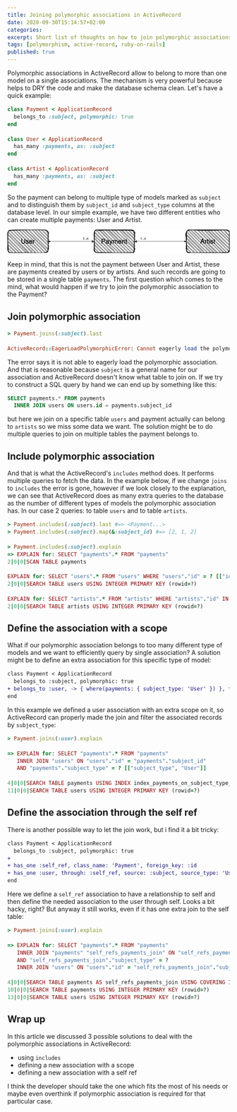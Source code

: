 ```yaml
---
title: Joining polymorphic associations in ActiveRecord
date: 2020-09-30T15:14:57+02:00
categories:
excerpt: Short list of thoughts on how to join polymorphic associations in ActiveRecord and why it cannot be loaded eagerly.
tags: [polymorphism, active-record, ruby-on-rails]
published: true
---
```


Polymorphic associations in ActiveRecord allow to belong to more than one model
on a single associations. The mechanism is very powerful because helps to DRY
the code and make the database schema clean. Let's have a quick example:

```ruby
class Payment < ApplicationRecord
  belongs_to :subject, polymorphic: true
end

class User < ApplicationRecord
  has_many :payments, as: :subject
end

class Artist < ApplicationRecord
  has_many :payments, as: :subject
end
```

So the payment can belong to multiple type of models marked as `subject` and to distinguish 
them by `subject_id` and `subject_type` columns at the database level. In our simple example,
we have two different entities who can create multiple payments: User and Artist.

<img src='/images/joining-polymorphic-associations/schema.png' alt='db-schema'>

Keep in mind, that this is not the payment between User and Artist, these are payments created
by users or by artists. And such records are going to be stored in a single table `payments`.
The first question which comes to the mind, what would happen if we try to join the polymorphic
association to the Payment?

## Join polymorphic association

```ruby
> Payment.joins(:subject).last

ActiveRecord::EagerLoadPolymorphicError: Cannot eagerly load the polymorphic association :subject
```

The error says it is not able to eagerly load the polymorphic association. And that is reasonable
because `subject` is a general name for our association and ActiveRecord doesn't know what table 
to join on. If we try to construct a SQL query by hand we can end up by something like this:

```sql
SELECT payments.* FROM payments
  INNER JOIN users ON users.id = payments.subject_id
```

but here we join on a specific table `users` and payment actually can belong to `artists` so
we miss some data we want. The solution might be to do multiple queries to join on multiple
tables the payment belongs to.

## Include polymorphic association

And that is what the ActiveRecord's `includes` method does.
It performs multiple queries to fetch the data. In the example below, if we change
`joins` to `includes` the error is gone, however if we look closely to the explanation,
we can see that ActiveRecord does as many extra queries to the database as the number of
different types of models the polymorphic association has.
In our case 2 queries: to table `users` and to table `artists`.

```ruby
> Payment.includes(:subject).last #=> <Payment...>
> Payment.includes(:subject).map(&:subject_id) #=> [2, 1, 2]

> Payment.includes(:subject).explain
=> EXPLAIN for: SELECT "payments".* FROM "payments"
2|0|0|SCAN TABLE payments

EXPLAIN for: SELECT "users".* FROM "users" WHERE "users"."id" = ? [["id", 2]]
2|0|0|SEARCH TABLE users USING INTEGER PRIMARY KEY (rowid=?)

EXPLAIN for: SELECT "artists".* FROM "artists" WHERE "artists"."id" IN (?, ?) [["id", 1], ["id", 2]]
2|0|0|SEARCH TABLE artists USING INTEGER PRIMARY KEY (rowid=?)

```

## Define the association with a scope

What if our polymorphic association belongs to too many different type of models and we want
to efficiently query by single association? A solution might be to define an extra association
for this specific type of model:

```diff
class Payment < ApplicationRecord
  belongs_to :subject, polymorphic: true
+ belongs_to :user, -> { where(payments: { subject_type: 'User' }) }, foreign_key: 'subject_id'
end
```

In this example we defined a user association with an extra scope on it, so
ActiveRecord can properly made the join and filter the associated records by `subject_type`:

```ruby
> Payment.joins(:user).explain

=> EXPLAIN for: SELECT "payments".* FROM "payments"
   INNER JOIN "users" ON "users"."id" = "payments"."subject_id"
   AND "payments"."subject_type" = ? [["subject_type", "User"]]

4|0|0|SEARCH TABLE payments USING INDEX index_payments_on_subject_type_and_subject_id (subject_type=?)
11|0|0|SEARCH TABLE users USING INTEGER PRIMARY KEY (rowid=?)
```

## Define the association through the self ref

There is another possible way to let the join work, but i find it a bit tricky:

```diff
class Payment < ApplicationRecord
  belongs_to :subject, polymorphic: true
+
+ has_one :self_ref, class_name: 'Payment', foreign_key: :id
+ has_one :user, through: :self_ref, source: :subject, source_type: 'User'
end
```

Here we define a `self_ref` association to have a relationship to self and then
define the needed association to the user through self. Looks a bit hacky, right?
But anyway it still works, even if it has one extra join to the self table:

```ruby
> Payment.joins(:user).explain

=> EXPLAIN for: SELECT "payments".* FROM "payments"
   INNER JOIN "payments" "self_refs_payments_join" ON "self_refs_payments_join"."id" = "payments"."id"
   AND "self_refs_payments_join"."subject_type" = ?
   INNER JOIN "users" ON "users"."id" = "self_refs_payments_join"."subject_id" [["subject_type", "User"]]

4|0|0|SEARCH TABLE payments AS self_refs_payments_join USING COVERING INDEX index_payments_on_subject_type_and_subject_id (subject_type=?)
10|0|0|SEARCH TABLE payments USING INTEGER PRIMARY KEY (rowid=?)
13|0|0|SEARCH TABLE users USING INTEGER PRIMARY KEY (rowid=?)

```

## Wrap up

In this article we discussed 3 possible solutions to deal with the polymorphic associations
in ActiveRecord:

* using `includes`
* defining a new association with a scope
* defining a new association with a self ref

I think the developer should take the one which fits the most of his needs or maybe even
overthink if polymorphic association is required for that particular case.
